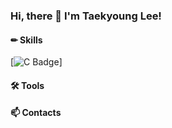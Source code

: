 ### Hi, there 👋 I'm Taekyoung Lee!

#### ✏ Skills
[![C Badge](https://img.shields.io/static/v1?label=<LABEL>&message=<MESSAGE>&color=<COLOR>)]
#### 🛠 Tools

#### 📫 Contacts
